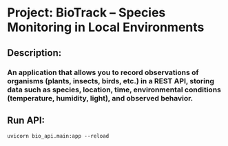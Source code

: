 # Project: BioTrack – Species Monitoring in Local Environments

## Description:

### An application that allows you to record observations of organisms (plants, insects, birds, etc.) in a REST API, storing data such as species, location, time, environmental conditions (temperature, humidity, light), and observed behavior.

## Run API:

    uvicorn bio_api.main:app --reload
